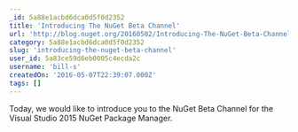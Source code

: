 ```yaml
---
_id: 5a88e1acbd6dca0d5f0d2352
title: 'Introducing The NuGet Beta Channel'
url: 'http://blog.nuget.org/20160502/Introducing-The-NuGet-Beta-Channel.html'
category: 5a88e1acbd6dca0d5f0d2352
slug: 'introducing-the-nuget-beta-channel'
user_id: 5a83ce59d6eb0005c4ecda2c
username: 'bill-s'
createdOn: '2016-05-07T22:39:07.000Z'
tags: []
---
```


Today, we would like to introduce you to the NuGet Beta Channel for the Visual Studio 2015 NuGet Package Manager.
